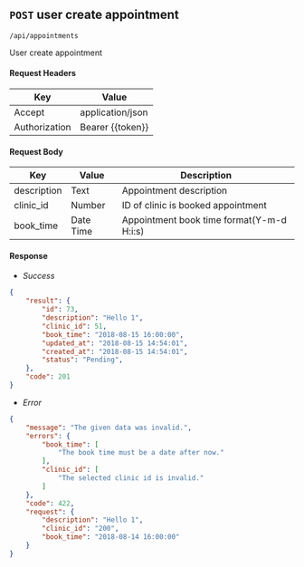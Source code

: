 ## `POST` user create appointment
```
/api/appointments
```
User create appointment
#### Request Headers
| Key | Value |
|---|---|
|Accept|application/json
|Authorization|Bearer {{token}}

#### Request Body
| Key | Value |Description|
|---|---|---|
|description|Text|Appointment description|
|clinic_id|Number|ID of clinic is booked appointment|
|book_time|Date Time|Appointment book time format(Y-m-d H:i:s)
#### Response
* _Success_
```json
{
    "result": {
        "id": 73,
        "description": "Hello 1",
        "clinic_id": 51,
        "book_time": "2018-08-15 16:00:00",
        "updated_at": "2018-08-15 14:54:01",
        "created_at": "2018-08-15 14:54:01",
        "status": "Pending",
    },
    "code": 201
}
```
* _Error_
``` json
{
    "message": "The given data was invalid.",
    "errors": {
        "book_time": [
            "The book time must be a date after now."
        ],
        "clinic_id": [
            "The selected clinic id is invalid."
        ]
    },
    "code": 422,
    "request": {
        "description": "Hello 1",
        "clinic_id": "200",
        "book_time": "2018-08-14 16:00:00"
    }
}
```
